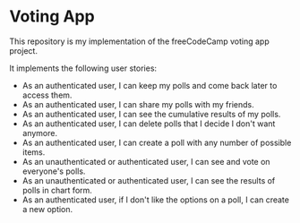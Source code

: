 # Voting App

This repository is my implementation of the freeCodeCamp voting app project.

It implements the following user stories:

* As an authenticated user, I can keep my polls and come back later to access them.
* As an authenticated user, I can share my polls with my friends.
* As an authenticated user, I can see the cumulative results of my polls.
* As an authenticated user, I can delete polls that I decide I don't want anymore.
* As an authenticated user, I can create a poll with any number of possible items.
* As an unauthenticated or authenticated user, I can see and vote on everyone's polls.
* As an unauthenticated or authenticated user, I can see the results of polls in chart form.
* As an authenticated user, if I don't like the options on a poll, I can create a new option.
